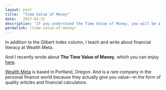 ```yaml
---
layout: post
title:  "Time Value of Money"
date:   2017-03-31
description: 'If you understand the Time Value of Money, you will be a smarter investor.'
permalink: /time-value-of-money/
---
```


In addition to the Gilbert Index column, I teach and write about financial literacy at Wealth Meta.

And I recently wrote about **The Time Value of Money**, which you can enjoy [here](https://goo.gl/hxFEj6).

[Wealth Meta](https://goo.gl/Ox6eAK) is based in Portland, Oregon. And is a rare company in the personal finance world
because they actually give you value—in the form of quality articles and financial calculators.
